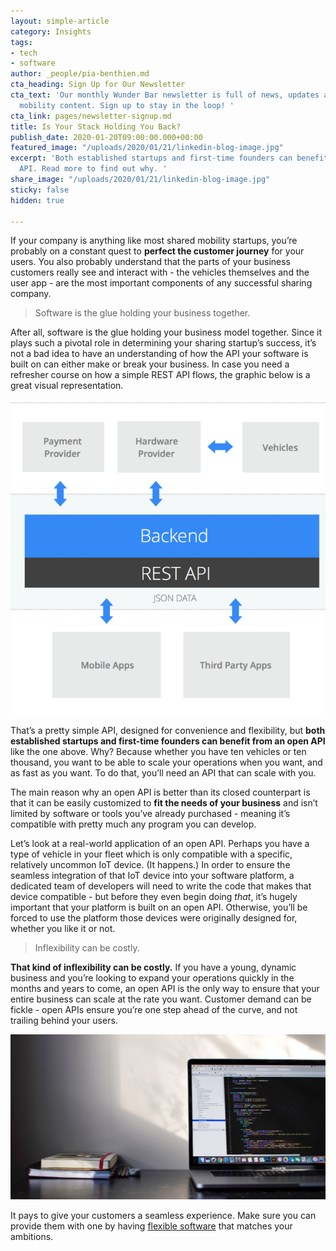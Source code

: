 ```yaml
---
layout: simple-article
category: Insights
tags:
- tech
- software
author: _people/pia-benthien.md
cta_heading: Sign Up for Our Newsletter
cta_text: 'Our monthly Wunder Bar newsletter is full of news, updates and exciting
  mobility content. Sign up to stay in the loop! '
cta_link: pages/newsletter-signup.md
title: Is Your Stack Holding You Back?
publish_date: 2020-01-20T09:00:00.000+00:00
featured_image: "/uploads/2020/01/21/linkedin-blog-image.jpg"
excerpt: 'Both established startups and first-time founders can benefit from an open
  API. Read more to find out why. '
share_image: "/uploads/2020/01/21/linkedin-blog-image.jpg"
sticky: false
hidden: true

---
```

If your company is anything like most shared mobility startups, you’re probably on a constant quest to **perfect the customer journey** for your users. You also probably understand that the parts of your business customers really see and interact with - the vehicles themselves and the user app - are the most important components of any successful sharing company.

> Software is the glue holding your business together.

After all, software is the glue holding your business model together. Since it plays such a pivotal role in determining your sharing startup’s success, it’s not a bad idea to have an understanding of how the API your software is built on can either make or break your business. In case you need a refresher course on how a simple REST API flows, the graphic below is a great visual representation.

![A diagram of a simple rest API](/uploads/2020/01/16/RestAPI.png "Rest_API")

That’s a pretty simple API, designed for convenience and flexibility, but **both established startups and first-time founders can benefit from an open API** like the one above. Why? Because whether you have ten vehicles or ten thousand, you want to be able to scale your operations when you want, and as fast as you want. To do that, you’ll need an API that can scale with you.

The main reason why an open API is better than its closed counterpart is that it can be easily customized to **fit the needs of your business** and isn’t limited by software or tools you’ve already purchased - meaning it’s compatible with pretty much any program you can develop.

Let’s look at a real-world application of an open API. Perhaps you have a type of vehicle in your fleet which is only compatible with a specific, relatively uncommon IoT device. (It happens.) In order to ensure the seamless integration of that IoT device into your software platform, a dedicated team of developers will need to write the code that makes that device compatible - but before they even begin doing _that_, it’s hugely important that your platform is built on an open API. Otherwise, you’ll be forced to use the platform those devices were originally designed for, whether you like it or not.

> Inflexibility can be costly.

**That kind of inflexibility can be costly.** If you have a young, dynamic business and you’re looking to expand your operations quickly in the months and years to come, an open API is the only way to ensure that your entire business can scale at the rate you want. Customer demand can be fickle - open APIs ensure you’re one step ahead of the curve, and not trailing behind your users.

![](/uploads/2020/01/21/linkedin-blog-image.jpg)

It pays to give your customers a seamless experience. Make sure you can provide them with one by having [flexible software](https://www.wundermobility.com/) that matches your ambitions.
